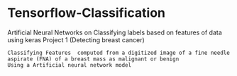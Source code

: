 # Tensorflow-Classification
Artificial Neural Networks on Classifying labels based on features of data using keras 
Project 1 (Detecting breast cancer)

    Classifying Features  computed from a digitized image of a fine needle aspirate (FNA) of a breast mass as malignant or benign
    Using a Artificial neural network model  
